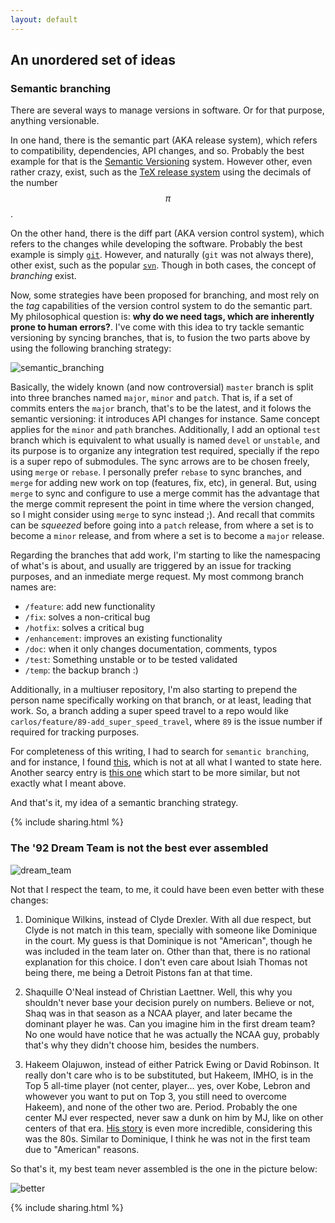 ```yaml
---
layout: default
---
```


<script type="text/javascript" async
  src="https://cdnjs.cloudflare.com/ajax/libs/mathjax/2.7.7/MathJax.js?config=TeX-MML-AM_CHTML">
</script>

## An unordered set of ideas

### Semantic branching

There are several ways to manage versions in software. Or for that purpose, anything versionable.

In one hand, there is the semantic part (AKA release system), which refers to compatibility, dependencies, API changes, and so. Probably the best example for that is the [Semantic Versioning](https://semver.org/) system. However other, even rather crazy, exist, such as the [TeX release system](http://www.texfaq.org/FAQ-TeXfuture) using the decimals of the number $$\pi$$.

On the other hand, there is the diff part (AKA version control system), which refers to the changes while developing the software. Probably the best example is simply [`git`](https://git-scm.com/). However, and naturally (`git` was not always there), other exist, such as the popular [`svn`](https://subversion.apache.org/). Though in both cases, the concept of _branching_ exist.

Now, some strategies have been proposed for branching, and most rely on the _tag_ capabilities of the version control system to do the semantic part. My philosophical question is: **why do we need tags, which are inherently prone to human errors?**. I've come with this idea to try tackle semantic versioning by syncing branches, that is, to fusion the two parts above by using the following branching strategy:

![semantic_branching](https://docs.google.com/drawings/d/e/2PACX-1vSfQsK6vIYNlZCu3XWa2fipg9REb_Wtwlo6uNBvCyzH_1vho9ZgxpxL2KcQYKJ5OOCLCinvBrdPorBu/pub?w=1440&h=1080)

Basically, the widely known (and now controversial) `master` branch is split into three branches named `major`, `minor` and `patch`. That is, if a set of commits enters the `major` branch, that's to be the latest, and it folows the semantic versioning: it introduces API changes for instance. Same concept applies for the `minor` and `path` branches. Additionally, I add an optional `test` branch which is equivalent to what usually is named `devel` or `unstable`, and its purpose is to organize any integration test required, specially if the repo is a super repo of submodules. The sync arrows are to be chosen freely, using `merge` or `rebase`. I personally prefer `rebase` to sync branches, and `merge` for adding new work on top (features, fix, etc), in general. But, using `merge` to sync and configure to use a merge commit has the advantage that the merge commit represent the point in time where the version changed, so I might consider using `merge` to sync instead ;). And recall that commits can be _squeezed_ before going into a `patch` release, from where a set is to become a `minor` release, and from where a set is to become a `major` release.

Regarding the branches that add work, I'm starting to like the namespacing of what's is about, and usually are triggered by an issue for tracking purposes, and an inmediate merge request. My most commong branch names are:

* `/feature`: add new functionality
* `/fix`: solves a non-critical bug
* `/hotfix`: solves a critical bug
* `/enhancement`: improves an existing functionality
* `/doc`: when it only changes documentation, comments, typos
* `/test`: Something unstable or to be tested validated
* `/temp`: the backup branch :)

Additionally, in a multiuser repository, I'm also starting to prepend the person name specifically working on that branch, or at least, leading that work. So, a branch adding a super speed travel to a repo would like `carlos/feature/89-add_super_speed_travel`, where `89` is the issue number if required for tracking purposes.

For completeness of this writing, I had to search for `semantic branching`, and for instance, I found [this](https://dev-cafe.github.io/branching-model/), which is not at all what I wanted to state here. Another searcy entry is [this one](https://medium.com/dipien/git-branching-for-google-play-apps-230b46edccc6) which start to be more similar, but not exactly what I meant above.

And that's it, my idea of a semantic branching strategy.

{% include sharing.html %}

### The '92 Dream Team is not the best ever assembled

![dream_team](https://www.usab.com/~/media/7ca08f0318194f0ba592a906aa251295.ashx?bc=e3e3e3&h=300&w=400)

Not that I respect the team, to me, it could have been even better with these changes:

1. Dominique Wilkins, instead of Clyde Drexler. With all due respect, but Clyde is not match in this team, specially with someone like Dominique in the court. My guess is that Dominique is not "American", though he was included in the team later on. Other than that, there is no rational explanation for this choice. I don't even care about Isiah Thomas not being there, me being a Detroit Pistons fan at that time.

2. Shaquille O'Neal instead of Christian Laettner. Well, this why you shouldn't never base your decision purely on numbers. Believe or not, Shaq was in that season as a NCAA player, and later became the dominant player he was. Can you imagine him in the first dream team? No one would have notice that he was actually the NCAA guy, probably that's why they didn't choose him, besides the numbers.

3. Hakeem Olajuwon, instead of either Patrick Ewing or David Robinson. It really don't care who is to be substituted, but Hakeem, IMHO, is in the Top 5 all-time player (not center, player... yes, over Kobe, Lebron and whowever you want to put on Top 3, you still need to overcome Hakeem), and none of the other two are. Period. Probably the one center MJ ever respected, never saw a dunk on him by MJ, like on other centers of that era. [His story](https://www.youtube.com/watch?v=l7gbybeKafQ) is even more incredible, considering this was the 80s. Similar to Dominique, I think he was not in the first team due to "American" reasons.

So that's it, my best team never assembled is the one in the picture below:

![better](https://docs.google.com/drawings/d/e/2PACX-1vT6vNH03VBP_j5fr435fPvgPM8VtcMAo3tRe3fLARdgiVe06yyrMnQOcgixxwSg3PlUCqzn0k8KfC0F/pub?w=1440&h=1080)

{% include sharing.html %}

